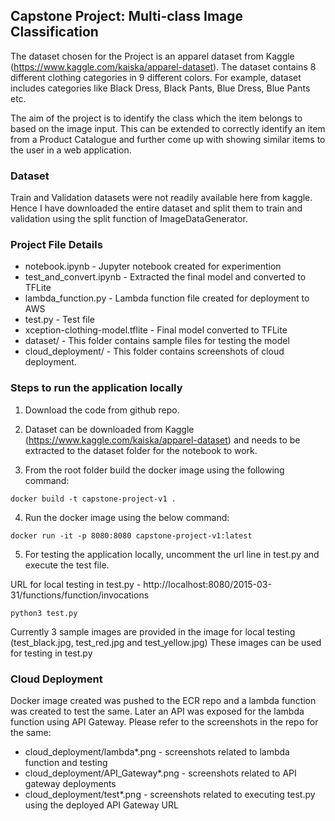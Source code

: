 ## Capstone Project: Multi-class Image Classification
The dataset chosen for the Project is an apparel dataset from Kaggle (https://www.kaggle.com/kaiska/apparel-dataset).
The dataset contains 8 different clothing categories in 9 different colors. For example, dataset includes categories like 
Black Dress, Black Pants, Blue Dress, Blue Pants etc.

The aim of the project is to identify the class which the item belongs to based on the image input.
This can be extended to correctly identify an item from a Product Catalogue and further come up with showing similar items
to the user in a web application.

### Dataset
Train and Validation datasets were not readily available here from kaggle. Hence I have downloaded the entire dataset and 
split them to train and validation using the split function of ImageDataGenerator.

### Project File Details

* notebook.ipynb - Jupyter notebook created for experimention
* test_and_convert.ipynb - Extracted the final model and converted to TFLite
* lambda_function.py - Lambda function file created for deployment to AWS
* test.py - Test file
* xception-clothing-model.tflite - Final model converted to TFLite
* dataset/ - This folder contains sample files for testing the model
* cloud_deployment/ - This folder contains screenshots of cloud deployment.


### Steps to run the application locally

1. Download the code from github repo.

2. Dataset can be downloaded from Kaggle (https://www.kaggle.com/kaiska/apparel-dataset) and 
needs to be extracted to the dataset folder for the notebook to work.

3. From the root folder build the docker image using the following command:
````
docker build -t capstone-project-v1 .
````
4. Run the docker image using the below command:
````
docker run -it -p 8080:8080 capstone-project-v1:latest
````
5. For testing the application locally, uncomment the url line in test.py and execute the test file.

URL for local testing in test.py - http://localhost:8080/2015-03-31/functions/function/invocations
````
python3 test.py
````
Currently 3 sample images are provided in the image for local testing (test_black.jpg, test_red.jpg and test_yellow.jpg)
These images can be used for testing in test.py

### Cloud Deployment

Docker image created was pushed to the ECR repo and a lambda function was created to test the same. 
Later an API was exposed for the lambda function using API Gateway.
Please refer to the screenshots in the repo for the same:

* cloud_deployment/lambda*.png - screenshots related to lambda function and testing
* cloud_deployment/API_Gateway*.png - screenshots related to API gateway deployments
* cloud_deployment/test*.png - screenshots related to executing test.py using the deployed API Gateway URL
